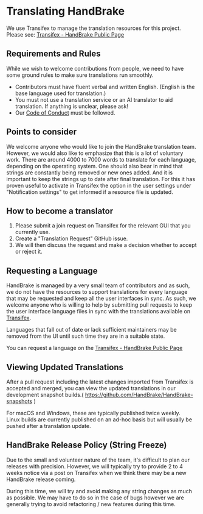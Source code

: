 # Translating HandBrake

We use Transifex to manage the translation resources for this project.
Please see: [Transifex - HandBrake Public Page](https://explore.transifex.com/HandBrakeProject/)

## Requirements and Rules

While we wish to welcome contributions from people, we need to have some ground rules to make sure translations run smoothly. 

- Contributors must have fluent verbal and written English. (English is the base language used for translation.)
- You must not use a translation service or an AI translator to aid translation. If anything is unclear, please ask!
- Our [Code of Conduct](https://github.com/HandBrake/HandBrake/blob/master/CODE_OF_CONDUCT.md) must be followed.


## Points to consider

We welcome anyone who would like to join the HandBrake translation team. However, we would also like to emphasize that this is a lot of voluntary work.
There are around 4000 to 7000 words to translate for each language, depending on the operating system. One should also bear in mind that strings are constantly being removed or new ones added. And it is important to keep the strings up to date after final translation. For this it has proven useful to activate in Transifex the option in the user settings under "Notification settings" to get informed if a resource file is updated.

## How to become a translator

1. Please submit a join request on Transifex for the relevant GUI that you currently use.
2. Create a "Translation Request" GitHub issue.
3. We will then discuss the request and make a decision whether to accept or reject it.


## Requesting a Language

HandBrake is managed by a very small team of contributors and as such, we do not have the resources to support translations for every language that may be requested and keep all the user interfaces in sync. As such, we welcome anyone who is willing to help by submitting pull requests to keep the user interface language files in sync with the translations available on [Transifex](https://explore.transifex.com/HandBrakeProject/).

Languages that fall out of date or lack sufficient maintainers may be removed from the UI until such time they are in a suitable state.

You can request a language on the [Transifex - HandBrake Public Page](https://explore.transifex.com/HandBrakeProject/)


## Viewing Updated Translations

After a pull request including the latest changes imported from Transifex is accepted and merged, you can view the updated translations in our development snapshot builds.( https://github.com/HandBrake/HandBrake-snapshots )

For macOS and Windows, these are typically published twice weekly.  
Linux builds are currently published on an ad-hoc basis but will usually be pushed after a translation update.


## HandBrake Release Policy (String Freeze)

Due to the small and volunteer nature of the team, it's difficult to plan our releases with precision. However, we will typically try to provide 2 to 4 weeks notice via a post on Transifex when we think there may be a new HandBrake release coming. 

During this time, we will try and avoid making any string changes as much as possible. We may have to do so in the case of bugs however we are generally trying to avoid refactoring / new features during this time. 




